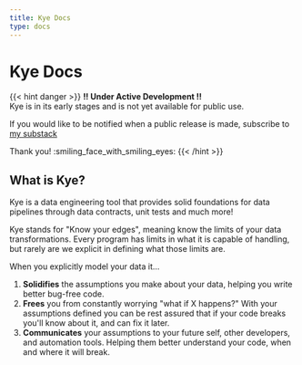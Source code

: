 ```yaml
---
title: Kye Docs
type: docs
---
```


# Kye Docs

{{< hint danger >}}
**!! Under Active Development !!**  
Kye is in its early stages and is not yet available for public use.

If you would like to be notified when a public release is made, subscribe to [my substack](https://kyelang.substack.com) 

Thank you! :smiling_face_with_smiling_eyes:
{{< /hint >}}

## What is Kye?

Kye is a data engineering tool that provides solid foundations for data pipelines through data contracts, unit tests and much more!

Kye stands for "Know your edges", meaning know the limits of your data transformations. Every program has limits in what it is capable of handling, but rarely are we explicit in defining what those limits are.

When you explicitly model your data it...
1. **Solidifies** the assumptions you make about your data, helping you write better bug-free code.
2. **Frees** you from constantly worrying "what if X happens?" With your assumptions defined you can be rest assured that if your code breaks you'll know about it, and can fix it later.
3. **Communicates** your assumptions to your future self, other developers, and automation tools. Helping them better understand your code, when and where it will break.
